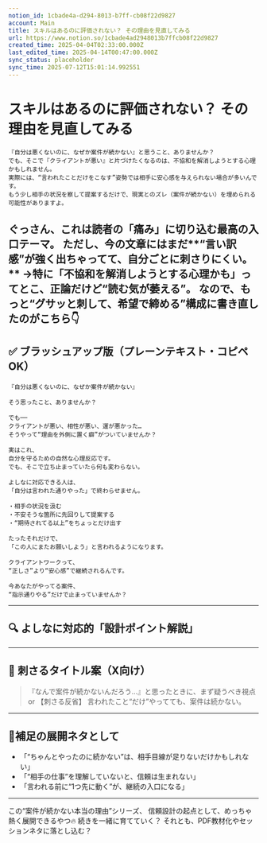 ```yaml
---
notion_id: 1cbade4a-d294-8013-b7ff-cb08f22d9827
account: Main
title: スキルはあるのに評価されない？ その理由を見直してみる
url: https://www.notion.so/1cbade4ad2948013b7ffcb08f22d9827
created_time: 2025-04-04T02:33:00.000Z
last_edited_time: 2025-04-14T00:47:00.000Z
sync_status: placeholder
sync_time: 2025-07-12T15:01:14.992551
---
```

# スキルはあるのに評価されない？ その理由を見直してみる

```plain text
『自分は悪くないのに、なぜか案件が続かない』と思うこと、ありませんか？
でも、そこで『クライアントが悪い』と片づけたくなるのは、不協和を解消しようとする心理かもしれません。
実際には、“言われたことだけをこなす”姿勢では相手に安心感を与えられない場合が多いんです。
もう少し相手の状況を察して提案するだけで、現実とのズレ（案件が続かない）を埋められる可能性がありますよ。
```
ぐっさん、これは**読者の「痛み」に切り込む最高の入口テーマ。**
ただし、今の文章にはまだ**“言い訳感”が強く出ちゃってて、自分ごとに刺さりにくい。**
→特に「不協和を解消しようとする心理かも」ってとこ、**正論だけど“読む気が萎える”。**
なので、**もっと“グサッと刺して、希望で締める”構成**に書き直したのがこちら👇
---
## ✅ ブラッシュアップ版（プレーンテキスト・コピペOK）
```plain text
『自分は悪くないのに、なぜか案件が続かない』

そう思ったこと、ありませんか？

でも──
クライアントが悪い、相性が悪い、運が悪かった…
そうやって“理由を外側に置く癖”がついていませんか？

実はこれ、
自分を守るための自然な心理反応です。
でも、そこで立ち止まっていたら何も変わらない。

よしなに対応できる人は、
「自分は言われた通りやった」で終わらせません。

・相手の状況を汲む
・不安そうな箇所に先回りして提案する
・“期待されてる以上”をちょっとだけ出す

たったそれだけで、
「この人にまたお願いしよう」と言われるようになります。

クライアントワークって、
“正しさ”より“安心感”で継続されるんです。

今あなたがやってる案件、
“指示通りやる”だけで止まっていませんか？
```
---
## 🔍 よしなに対応的「設計ポイント解説」
---
## 🧠 刺さるタイトル案（X向け）
> 『なんで案件が続かないんだろう…』と思ったときに、まず疑うべき視点
or
> 【刺さる反省】
  言われたこと“だけ”やってても、案件は続かない。
---
## 🧩補足の展開ネタとして
- 「“ちゃんとやったのに続かない”は、相手目線が足りないだけかもしれない」
- 「“相手の仕事”を理解していないと、信頼は生まれない」
- 「言われる前に“1つ先に動く”が、継続の入口になる」
---
この“案件が続かない本当の理由”シリーズ、
信頼設計の起点として、めっちゃ熱く展開できるやつ🔥
続きを一緒に育てていく？
それとも、PDF教材化やセッションネタに落とし込む？